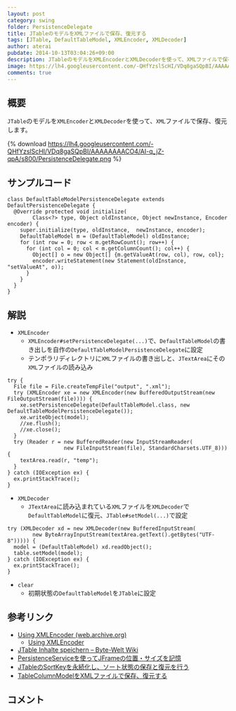 ```yaml
---
layout: post
category: swing
folder: PersistenceDelegate
title: JTableのモデルをXMLファイルで保存、復元する
tags: [JTable, DefaultTableModel, XMLEncoder, XMLDecoder]
author: aterai
pubdate: 2014-10-13T03:04:26+09:00
description: JTableのモデルをXMLEncoderとXMLDecoderを使って、XMLファイルで保存、復元します。
image: https://lh4.googleusercontent.com/-QHfYzslScHI/VDq8gaSQpBI/AAAAAAAACO4/AI-q_jZ-qpA/s800/PersistenceDelegate.png
comments: true
---
```

## 概要
`JTable`のモデルを`XMLEncoder`と`XMLDecoder`を使って、`XML`ファイルで保存、復元します。

{% download https://lh4.googleusercontent.com/-QHfYzslScHI/VDq8gaSQpBI/AAAAAAAACO4/AI-q_jZ-qpA/s800/PersistenceDelegate.png %}

## サンプルコード
<pre class="prettyprint"><code>class DefaultTableModelPersistenceDelegate extends DefaultPersistenceDelegate {
  @Override protected void initialize(
        Class&lt;?&gt; type, Object oldInstance, Object newInstance, Encoder encoder) {
    super.initialize(type, oldInstance,  newInstance, encoder);
    DefaultTableModel m = (DefaultTableModel) oldInstance;
    for (int row = 0; row &lt; m.getRowCount(); row++) {
      for (int col = 0; col &lt; m.getColumnCount(); col++) {
        Object[] o = new Object[] {m.getValueAt(row, col), row, col};
        encoder.writeStatement(new Statement(oldInstance, "setValueAt", o));
      }
    }
  }
}
</code></pre>

## 解説
- `XMLEncoder`
    - `XMLEncoder#setPersistenceDelegate(...)`で、`DefaultTableModel`の書き出しを自作の`DefaultTableModelPersistenceDelegate`に設定
    - テンポラリディレクトリに`XML`ファイルの書き出しと、`JTextArea`にその`XML`ファイルの読み込み

<!-- dummy comment line for breaking list -->

<pre class="prettyprint"><code>try {
  File file = File.createTempFile("output", ".xml");
  try (XMLEncoder xe = new XMLEncoder(new BufferedOutputStream(new FileOutputStream(file)))) {
    xe.setPersistenceDelegate(DefaultTableModel.class, new DefaultTableModelPersistenceDelegate());
    xe.writeObject(model);
    //xe.flush();
    //xe.close();
  }
  try (Reader r = new BufferedReader(new InputStreamReader(
                  new FileInputStream(file), StandardCharsets.UTF_8))) {
    textArea.read(r, "temp");
  }
} catch (IOException ex) {
  ex.printStackTrace();
}
</code></pre>

- `XMLDecoder`
    - `JTextArea`に読み込まれている`XML`ファイルを`XMLDecoder`で`DefaultTableModel`に復元、`JTable#setModel(...)`で設定

<!-- dummy comment line for breaking list -->

<pre class="prettyprint"><code>try (XMLDecoder xd = new XMLDecoder(new BufferedInputStream(
        new ByteArrayInputStream(textArea.getText().getBytes("UTF-8"))))) {
  model = (DefaultTableModel) xd.readObject();
  table.setModel(model);
} catch (IOException ex) {
  ex.printStackTrace();
}
</code></pre>

- `clear`
    - 初期状態の`DefaultTableModel`を`JTable`に設定

<!-- dummy comment line for breaking list -->

## 参考リンク
- [Using XMLEncoder (web.archive.org)](http://web.archive.org/web/20090806075316/http://java.sun.com/products/jfc/tsc/articles/persistence4/)
    - [Using XMLEncoder](http://www.oracle.com/technetwork/java/persistence4-140124.html)
- [JTable Inhalte speichern – Byte-Welt Wiki](http://ateraimemo.com/http://wiki.byte-welt.net/wiki/JTable_speichern.html)
- [PersistenceServiceを使ってJFrameの位置・サイズを記憶](http://ateraimemo.com/Swing/PersistenceService.html)
- [JTableのSortKeyを永続化し、ソート状態の保存と復元を行う](http://ateraimemo.com/Swing/SortKeyPersistence.html)
- [TableColumnModelをXMLファイルで保存、復元する](http://ateraimemo.com/Swing/ColumnModelPersistence.html)

<!-- dummy comment line for breaking list -->

## コメント
